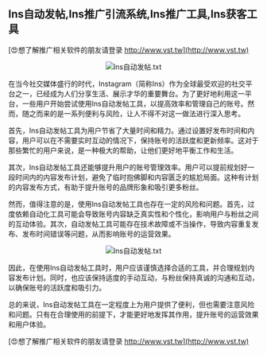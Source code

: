 ## **Ins自动发帖,Ins推广引流系统,Ins推广工具,Ins获客工具**

[😍想了解推广相关软件的朋友请登录 http://www.vst.tw](http://www.vst.tw)

 <center><img src="https://vst.tw/MP4/tuiguang/png/5.png" alt="Ins自动发帖.txt"></center>

在当今社交媒体盛行的时代，Instagram（简称Ins）作为全球最受欢迎的社交平台之一，已经成为人们分享生活、展示才华的重要舞台。为了更好地利用这一平台，一些用户开始尝试使用Ins自动发帖工具，以提高效率和管理自己的账号。然而，随之而来的是一系列便利与风险，让人不得不对这一做法进行深入思考。

首先，Ins自动发帖工具为用户节省了大量时间和精力。通过设置好发布时间和内容，用户可以在不需要实时互动的情况下，保持账号的活跃度和更新频率。这对于那些繁忙的用户来说，是一种极大的帮助，让他们更好地平衡工作和生活。

其次，Ins自动发帖工具还能够提升用户的账号管理效率。用户可以提前规划好一段时间内的内容发布计划，避免了临时抱佛脚和内容匮乏的尴尬局面。这种有计划的内容发布方式，有助于提升账号的品牌形象和吸引更多粉丝。

然而，值得注意的是，使用Ins自动发帖工具也存在一定的风险和问题。首先，过度依赖自动化工具可能会导致账号内容缺乏真实性和个性化，影响用户与粉丝之间的互动体验。其次，自动发帖工具可能存在技术故障或不当操作，导致内容重复发布、发布时间错误等问题，从而影响账号的运营效果。

 <center><img src="https://vst.tw/MP4/tuiguang/png/0.png" alt="Ins自动发帖.txt"></center>

因此，在使用Ins自动发帖工具时，用户应该谨慎选择合适的工具，并合理规划内容发布计划。同时，也应该保持适度的手动互动，与粉丝保持真诚的沟通和互动，以确保账号的活跃度和吸引力。

总的来说，Ins自动发帖工具在一定程度上为用户提供了便利，但也需要注意风险和问题。只有在合理使用的前提下，才能更好地发挥其作用，提升账号的运营效果和用户体验。

[😍想了解推广相关软件的朋友请登录 http://www.vst.tw](http://www.vst.tw)



